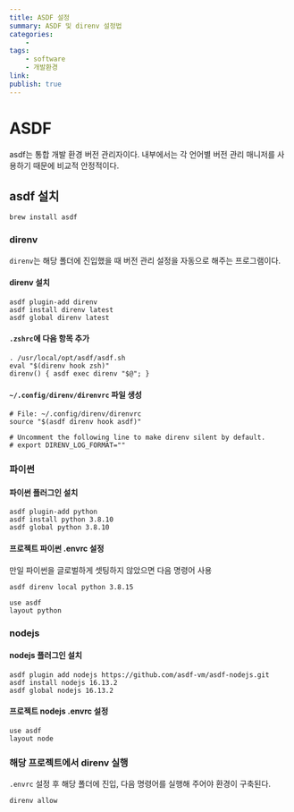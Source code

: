 ```yaml
---
title: ASDF 설정
summary: ASDF 및 direnv 설정법
categories:
    - 
tags:
    - software
    - 개발환경
link: 
publish: true
---
```


# ASDF

asdf는 통합 개발 환경 버전 관리자이다. 내부에서는 각 언어별 버전 관리 매니저를 사용하기 때문에 비교적 안정적이다.

## asdf 설치

```shell
brew install asdf
```

### direnv

`direnv`는 해당 폴더에 진입했을 때 버전 관리 설정을 자동으로 해주는 프로그램이다.

#### direnv 설치

```shell
asdf plugin-add direnv
asdf install direnv latest
asdf global direnv latest
```

#### `.zshrc`에 다음 항목 추가

```shell
. /usr/local/opt/asdf/asdf.sh
eval "$(direnv hook zsh)"
direnv() { asdf exec direnv "$@"; }
```

#### `~/.config/direnv/direnvrc` 파일 생성

```shell
# File: ~/.config/direnv/direnvrc
source "$(asdf direnv hook asdf)"

# Uncomment the following line to make direnv silent by default.
# export DIRENV_LOG_FORMAT=""
```

### 파이썬

#### 파이썬 플러그인 설치

```shell
asdf plugin-add python
asdf install python 3.8.10
asdf global python 3.8.10
```

#### 프로젝트 파이썬 .envrc 설정

만일 파이썬을 글로벌하게 셋팅하지 않았으면 다음 명령어 사용

```shell
asdf direnv local python 3.8.15
```

```shell
use asdf
layout python
```

### nodejs

#### nodejs 플러그인 설치

```shell
asdf plugin add nodejs https://github.com/asdf-vm/asdf-nodejs.git
asdf install nodejs 16.13.2
asdf global nodejs 16.13.2
```

#### 프로젝트 nodejs .envrc 설정

```shell
use asdf
layout node
```

### 해당 프로젝트에서 direnv 실행

`.envrc` 설정 후 해당 폴더에 진입, 다음 명령어를 실행해 주어야 환경이 구축된다.

```shell
direnv allow
```
